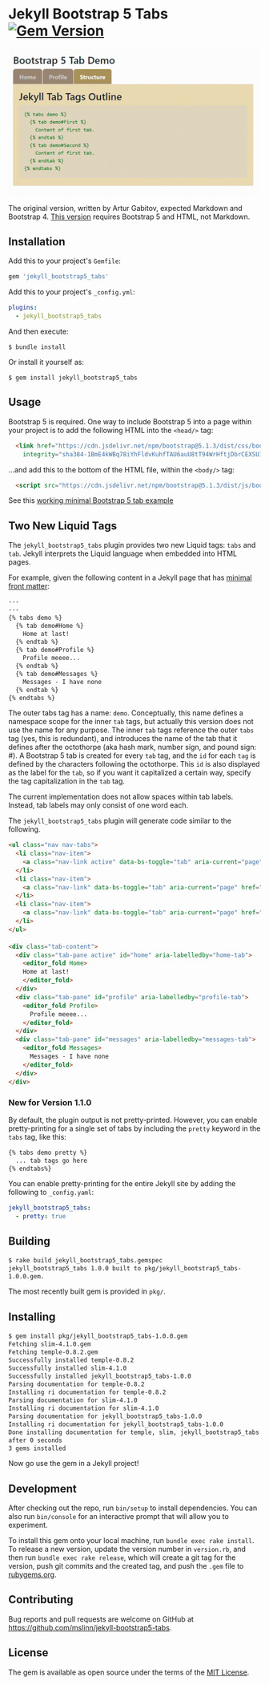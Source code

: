 Jekyll Bootstrap 5 Tabs
[![Gem Version](https://badge.fury.io/rb/jekyll_bootstrap5_tabs.svg)](https://badge.fury.io/rb/jekyll_bootstrap5_tabs)
===========

<img src="docs/tabDemo.gif" width="500" height="auto" />

The original version, written by Artur Gabitov, expected Markdown and Bootstrap 4.
[This version](https://rubygems.org/gems/jekyll_bootstrap5_tabs) requires Bootstrap 5 and HTML, not Markdown.


## Installation

Add this to your project's `Gemfile`:
```ruby
gem 'jekyll_bootstrap5_tabs'
```

Add this to your project's `_config.yml`:

```yaml
plugins:
  - jekyll_bootstrap5_tabs
```

And then execute:

    $ bundle install

Or install it yourself as:

    $ gem install jekyll_bootstrap5_tabs


## Usage

Bootstrap 5 is required.
One way to include Bootstrap 5 into a page within your project is to add the following HTML into the `<head/>` tag:
```html
  <link href="https://cdn.jsdelivr.net/npm/bootstrap@5.1.3/dist/css/bootstrap.min.css" rel="stylesheet"
    integrity="sha384-1BmE4kWBq78iYhFldvKuhfTAU6auU8tT94WrHftjDbrCEXSU1oBoqyl2QvZ6jIW3" crossorigin="anonymous">
```
...and add this to the bottom of the HTML file, within the `<body/>` tag:
```html
  <script src="https://cdn.jsdelivr.net/npm/bootstrap@5.1.3/dist/js/bootstrap.bundle.min.js"></script>
```

See this [working minimal Bootstrap 5 tab example](https://codepen.io/mslinn/pen/OJOjVPR)


## Two New Liquid Tags
The `jekyll_bootstrap5_tabs` plugin provides two new Liquid tags: `tabs` and `tab`.
Jekyll interprets the Liquid language when embedded into HTML pages.

For example, given the following content in a Jekyll page that has
[minimal front matter](https://jekyllrb.com/docs/front-matter/):
```
---
---
{% tabs demo %}
  {% tab demo#Home %}
    Home at last!
  {% endtab %}
  {% tab demo#Profile %}
    Profile meeee...
  {% endtab %}
  {% tab demo#Messages %}
    Messages - I have none
  {% endtab %}
{% endtabs %}
```
The outer tabs tag has a name: `demo`.
Conceptually, this name defines a namespace scope for the inner `tab` tags, but actually this version does not use the name for any purpose.
The inner `tab` tags reference the outer `tabs` tag (yes, this is redundant),
and introduces the name of the tab that it defines after the octothorpe (aka hash mark, number sign, and pound sign: #). A Bootstrap 5 tab is created for every `tab` tag, and the `id` for each `tag` is defined by the characters following the octothorpe.
This `id` is also displayed as the label for the `tab`, so if you want it capitalized a certain way, specify the tag capitalization in the `tab` tag.

The current implementation does not allow spaces within tab labels.
Instead, tab labels may only consist of one word each.

The `jekyll_bootstrap5_tabs` plugin will generate code similar to the following.
```html
<ul class="nav nav-tabs">
  <li class="nav-item">
    <a class="nav-link active" data-bs-toggle="tab" aria-current="page" href="#home">Home</a>
  </li>
  <li class="nav-item">
    <a class="nav-link" data-bs-toggle="tab" aria-current="page" href="#profile">Profile</a>
  </li>
  <li class="nav-item">
    <a class="nav-link" data-bs-toggle="tab" aria-current="page" href="#messages">Messages</a>
  </li>
</ul>

<div class="tab-content">
  <div class="tab-pane active" id="home" aria-labelledby="home-tab">
    <editor_fold Home>
    Home at last!
    </editor_fold>
  </div>
  <div class="tab-pane" id="profile" aria-labelledby="profile-tab">
    <editor_fold Profile>
      Profile meeee...
    </editor_fold>
  </div>
  <div class="tab-pane" id="messages" aria-labelledby="messages-tab">
    <editor_fold Messages>
      Messages - I have none
    </editor_fold>
  </div>
</div>
```

### New for Version 1.1.0
By default, the plugin output is not pretty-printed.
However, you can enable pretty-printing for a single set of tabs by including the `pretty` keyword in the `tabs` tag, like this:
```
{% tabs demo pretty %}
  ... tab tags go here
{% endtabs%}
```

You can enable pretty-printing for the entire Jekyll site by adding the following to `_config.yaml`:
```yaml
jekyll_bootstrap5_tabs:
  - pretty: true
```


## Building

```shell
$ rake build jekyll_bootstrap5_tabs.gemspec
jekyll_bootstrap5_tabs 1.0.0 built to pkg/jekyll_bootstrap5_tabs-1.0.0.gem.
```

The most recently built gem is provided in `pkg/`.


## Installing

```shell
$ gem install pkg/jekyll_bootstrap5_tabs-1.0.0.gem
Fetching slim-4.1.0.gem
Fetching temple-0.8.2.gem
Successfully installed temple-0.8.2
Successfully installed slim-4.1.0
Successfully installed jekyll_bootstrap5_tabs-1.0.0
Parsing documentation for temple-0.8.2
Installing ri documentation for temple-0.8.2
Parsing documentation for slim-4.1.0
Installing ri documentation for slim-4.1.0
Parsing documentation for jekyll_bootstrap5_tabs-1.0.0
Installing ri documentation for jekyll_bootstrap5_tabs-1.0.0
Done installing documentation for temple, slim, jekyll_bootstrap5_tabs after 0 seconds
3 gems installed
```

Now go use the gem in a Jekyll project!


## Development

After checking out the repo, run `bin/setup` to install dependencies.
You can also run `bin/console` for an interactive prompt that will allow you to experiment.

To install this gem onto your local machine, run `bundle exec rake install`.
To release a new version, update the version number in `version.rb`, and then run `bundle exec rake release`,
which will create a git tag for the version, push git commits and the created tag,
and push the `.gem` file to [rubygems.org](https://rubygems.org).


## Contributing

Bug reports and pull requests are welcome on GitHub at https://github.com/mslinn/jekyll-bootstrap5-tabs.


## License

The gem is available as open source under the terms of the [MIT License](https://opensource.org/licenses/MIT).
